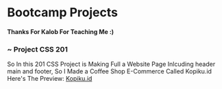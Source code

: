 <h1>Bootcamp Projects</h1>

<h4>Thanks For Kalob For Teaching Me :)</h4>

<h3>~ Project CSS 201</h3>
<p>So In this 201 CSS Project is Making Full a Website Page Inlcuding header main and footer, So I Made a Coffee Shop E-Commerce Called Kopiku.id Here's The Preview: <a href="https://retiortuk.github.io/Kopiku.id-Web/">Kopiku.id</a> </p>
